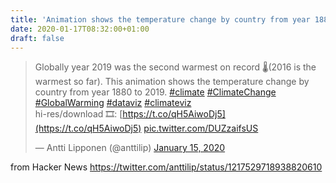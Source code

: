 ```yaml
---
title: 'Animation shows the temperature change by country from year 1880 to 2019'
date: 2020-01-17T08:32:00+01:00
draft: false
---
```


> Globally year 2019 was the second warmest on record 🌡(2016 is the warmest so far). This animation shows the temperature change by country from year 1880 to 2019. [#climate](https://twitter.com/hashtag/climate?src=hash&ref_src=twsrc%5Etfw) [#ClimateChange](https://twitter.com/hashtag/ClimateChange?src=hash&ref_src=twsrc%5Etfw) [#GlobalWarming](https://twitter.com/hashtag/GlobalWarming?src=hash&ref_src=twsrc%5Etfw) [#dataviz](https://twitter.com/hashtag/dataviz?src=hash&ref_src=twsrc%5Etfw) [#climateviz](https://twitter.com/hashtag/climateviz?src=hash&ref_src=twsrc%5Etfw)  
> hi-res/download 🎞: [https://t.co/qH5AiwoDj5](https://t.co/qH5AiwoDj5) [pic.twitter.com/DUZzaifsUS](https://t.co/DUZzaifsUS)
> 
> — Antti Lipponen (@anttilip) [January 15, 2020](https://twitter.com/anttilip/status/1217529718938820610?ref_src=twsrc%5Etfw)

  
  
from Hacker News https://twitter.com/anttilip/status/1217529718938820610